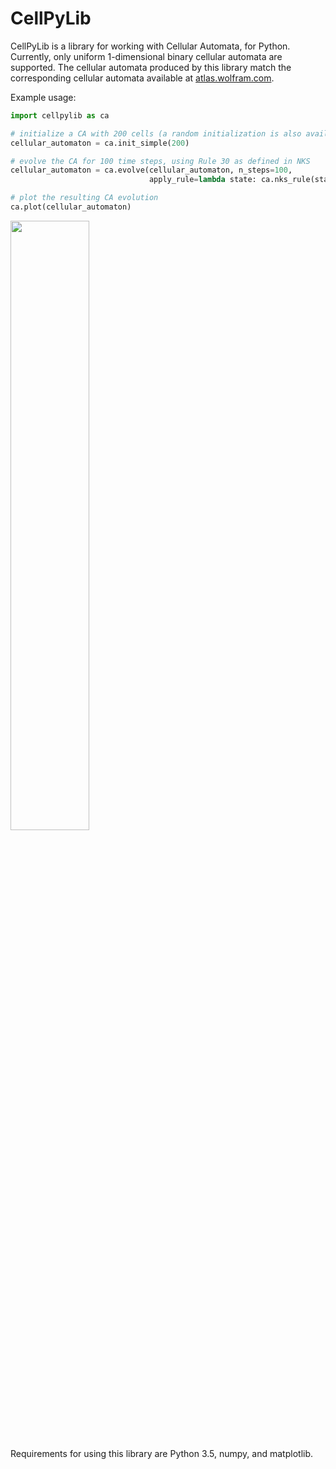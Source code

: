 CellPyLib
=========

CellPyLib is a library for working with Cellular Automata, for Python. Currently, only uniform 1-dimensional binary 
cellular automata are supported. The cellular automata produced by this library match the corresponding cellular 
automata available at [atlas.wolfram.com](http://atlas.wolfram.com).

Example usage:
```python
import cellpylib as ca

# initialize a CA with 200 cells (a random initialization is also available) 
cellular_automaton = ca.init_simple(200)

# evolve the CA for 100 time steps, using Rule 30 as defined in NKS
cellular_automaton = ca.evolve(cellular_automaton, n_steps=100, 
                               apply_rule=lambda state: ca.nks_rule(state, 30))

# plot the resulting CA evolution
ca.plot(cellular_automaton)

```

<img src="https://raw.githubusercontent.com/lantunes/cellpylib/master/resources/rule30.png" width="50%"/>

Requirements for using this library are Python 3.5, numpy, and matplotlib.
